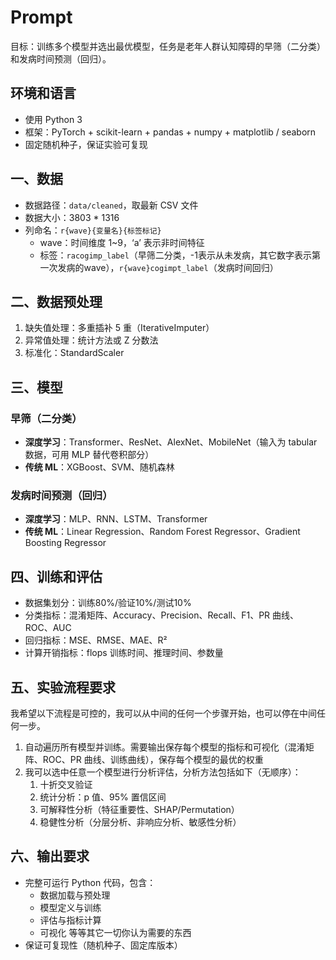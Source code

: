 # Prompt 

目标：训练多个模型并选出最优模型，任务是老年人群认知障碍的早筛（二分类）和发病时间预测（回归）。

## 环境和语言
- 使用 Python 3  
- 框架：PyTorch + scikit-learn + pandas + numpy + matplotlib / seaborn  
- 固定随机种子，保证实验可复现  

## 一、数据
- 数据路径：`data/cleaned`，取最新 CSV 文件  
- 数据大小：3803 * 1316  
- 列命名：`r{wave}{变量名}{标签标记}`  
  - wave：时间维度 1~9，‘a’ 表示非时间特征  
  - 标签：`racogimp_label`（早筛二分类，-1表示从未发病，其它数字表示第一次发病的wave），`r{wave}cogimpt_label`（发病时间回归）  

## 二、数据预处理
1. 缺失值处理：多重插补 5 重（IterativeImputer）  
2. 异常值处理：统计方法或 Z 分数法  
3. 标准化：StandardScaler  

## 三、模型

### 早筛（二分类）
- **深度学习**：Transformer、ResNet、AlexNet、MobileNet（输入为 tabular 数据，可用 MLP 替代卷积部分）  
- **传统 ML**：XGBoost、SVM、随机森林  

### 发病时间预测（回归）
- **深度学习**：MLP、RNN、LSTM、Transformer  
- **传统 ML**：Linear Regression、Random Forest Regressor、Gradient Boosting Regressor  

## 四、训练和评估
- 数据集划分：训练80%/验证10%/测试10%
- 分类指标：混淆矩阵、Accuracy、Precision、Recall、F1、PR 曲线、ROC、AUC  
- 回归指标：MSE、RMSE、MAE、R²  
- 计算开销指标：flops 训练时间、推理时间、参数量  

## 五、实验流程要求
我希望以下流程是可控的，我可以从中间的任何一个步骤开始，也可以停在中间任何一步。
1. 自动遍历所有模型并训练。需要输出保存每个模型的指标和可视化（混淆矩阵、ROC、PR 曲线、训练曲线），保存每个模型的最优的权重
2. 我可以选中任意一个模型进行分析评估，分析方法包括如下（无顺序）：
    1. 十折交叉验证  
    2. 统计分析：p 值、95% 置信区间  
    3. 可解释性分析（特征重要性、SHAP/Permutation）  
    4. 稳健性分析（分层分析、非响应分析、敏感性分析）  

## 六、输出要求
- 完整可运行 Python 代码，包含：  
  - 数据加载与预处理  
  - 模型定义与训练  
  - 评估与指标计算  
  - 可视化
  等等其它一切你认为需要的东西  
- 保证可复现性（随机种子、固定库版本）
